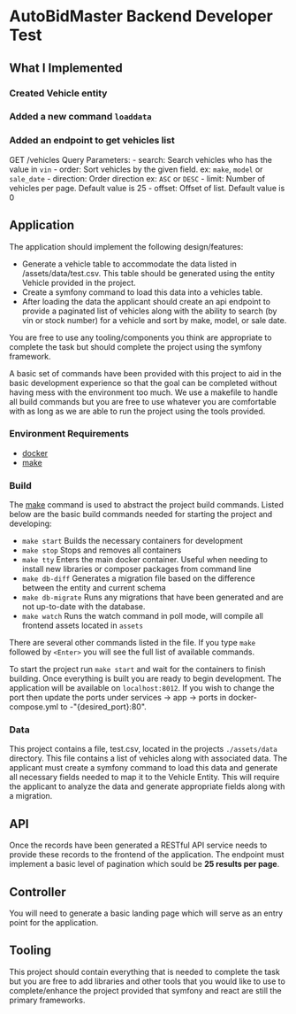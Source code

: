 # AutoBidMaster Backend Developer Test

## What I Implemented

### Created Vehicle entity

### Added a new command `loaddata`

### Added an endpoint to get vehicles list

GET /vehicles
  Query Parameters:
    - search: Search vehicles who has the value in `vin`
    - order: Sort vehicles by the given field. ex: `make`, `model` or `sale_date`
    - direction: Order direction ex: `ASC` or `DESC`
    - limit: Number of vehicles per page. Default value is 25
    - offset: Offset of list. Default value is 0

## Application
The application should implement the following design/features:  
  - Generate a vehicle table to accommodate the data listed in /assets/data/test.csv.  This table should be generated using
    the entity Vehicle provided in the project.
  - Create a symfony command to load this data into a vehicles table.
  - After loading the data the applicant should create an api endpoint to provide a paginated list of vehicles along with
    the ability to search (by vin or stock number) for a vehicle and sort by make, model, or sale date.

You are free to use any tooling/components you think are appropriate to complete the task but should complete the project
using the symfony framework.

A basic set of commands have been provided with this project to aid in the basic development experience so that the goal
can be completed without having mess with the environment too much.  We use a makefile to handle all build commands but
you are free to use whatever you are comfortable with as long as we are able to run the project using the tools provided.

### Environment Requirements
 - [docker](https://www.docker.com/products/docker-desktop)
 - [make](https://www.gnu.org/software/make/manual/html_node/Options-Summary.html)

### Build
The [make](https://www.gnu.org/software/make/manual/html_node/Options-Summary.html) command is used to abstract the project
build commands.  Listed below are the basic build commands needed for starting the project and developing:

 - `make start` Builds the necessary containers for development
 - `make stop` Stops and removes all containers
 - `make tty` Enters the main docker container.  Useful when needing to install new libraries or composer packages from command line
 - `make db-diff` Generates a migration file based on the difference between the entity and current schema
 - `make db-migrate` Runs any migrations that have been generated and are not up-to-date with the database.
 - `make watch` Runs the watch command in poll mode, will compile all frontend assets located in `assets`

There are several other commands listed in the file.  If you type `make` followed by `<Enter>` you will see the full list
of available commands.

To start the project run `make start` and wait for the containers to finish building.  Once everything is built you are ready
to begin development.  The application will be available on `localhost:8012`.  If you wish to change the port then update the
ports under services -> app -> ports in docker-compose.yml to -"{desired_port}:80".

### Data
This project contains a file, test.csv, located in the projects `./assets/data` directory.  This file contains a list of vehicles
along with associated data.  The applicant must create a symfony command to load this data and generate all necessary fields 
needed to map it to the Vehicle Entity.  This will require the applicant to analyze the data and generate appropriate fields
along with a migration.

## API
Once the records have been generated a RESTful API service needs to provide these records to the frontend of the application.
The endpoint must implement a basic level of pagination which sould be **25 results per page**.

## Controller
You will need to generate a basic landing page which will serve as an entry point for the application. 


## Tooling
This project should contain everything that is needed to complete the task but you are free to add libraries and other
tools that you would like to use to complete/enhance the project provided that symfony and react are still the primary frameworks.

